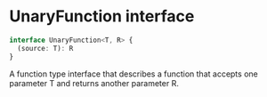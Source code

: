 # UnaryFunction interface

```typescript   
interface UnaryFunction<T, R> {
  (source: T): R
}
```

A function type interface that describes a
function that accepts one parameter T and returns
another parameter R.
